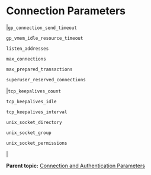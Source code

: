 # Connection Parameters 

|`gp_connection_send_timeout`

 `gp_vmem_idle_resource_timeout`

 `listen_addresses`

 `max_connections`

 `max_prepared_transactions`

 `superuser_reserved_connections`

|`tcp_keepalives_count`

 `tcp_keepalives_idle`

 `tcp_keepalives_interval`

 `unix_socket_directory`

 `unix_socket_group`

 `unix_socket_permissions`

|

**Parent topic:** [Connection and Authentication Parameters](../topics/g-connection-and-authentication-parameters.html)

